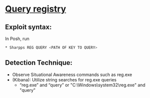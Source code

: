 # [Query registry](https://attack.mitre.org/techniques/T1012/)

## Exploit syntax:
 In Posh, run
```sh
* Sharpps REG QUERY <PATH OF KEY TO QUERY>
```

## Detection Technique:
* Observe Situational Awareness commands such as  reg.exe
* (Kibana): Utilize string searches for reg.exe queries
    * “reg.exe” and “query” or "C:\\Windows\\system32\\reg.exe" and "query"
